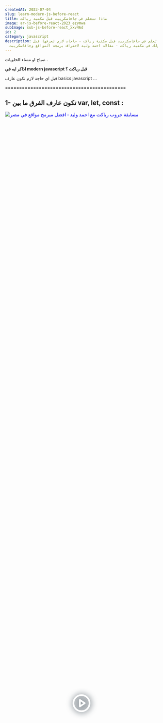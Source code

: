 ```yaml
---
createdAt: 2023-07-04
slug: learn-modern-js-before-react
title: ماذا تتعلم في جافاسكريبت قبل مكتبة رياكت
image: ar-js-before-react-2023_ezymwa
subImage: sub-js-before-react_xxv46d
id: 2
category: javascript
description: ماذا اتعلم في جافاسكريبت قبل مكتبة رياكت - حاجات لازم تعرفها قبل
  دخولك في مكتبة رياكت - مقالات احمد وليد لاحتراف برمجة المواقع وجافاسكريبت
---
```

صباح او مساء الحلويات .

**اذاكر ايه في modern javascript قبل رياكت ؟**

قبل اي حاجة لازم تكون عارف basics javascript ...

\===========================================

## 1- تكون عارف الفرق ما بين var, let, const :

<iframe 
style="width: 100%; height: 100%; border: 0;"
loading="lazy"
srcdoc="<style>
* {
padding: 0;
margin: 0;
overflow: hidden;
}

body, html {
height: 100%;
}
img, svg {
position: absolute;
width: 100%;
top: 0;
bottom: 0;
margin: auto;
}
svg {
filter: drop-shadow(1px 1px 10px hsl(206.5, 70.7%, 8%));
transition: all 250ms ease-in-out;
}

body:hover svg {
filter: drop-shadow(1px 1px 10px hsl(206.5, 0%, 10%));
transform: scale(1.2);
}
</style>
<a href='https://www.youtube.com/embed/vMVuYCEI-iw?autoplay=1'>
<img src='https://img.youtube.com/vi/vMVuYCEI-iw/hqdefault.jpg' alt='مسابقة جروب رياكت مع احمد وليد - افضل مبرمج مواقع في مصر'>
<svg xmlns='http://www.w3.org/2000/svg' width='64' height='64' viewBox='0 0 24 24' fill='none' stroke='#ffffff' stroke-width='2' stroke-linecap='round' stroke-linejoin='round' class='feather feather-play-circle'><circle cx='12' cy='12' r='10'></circle><polygon points='10 8 16 12 10 16 10 8'></polygon></svg>
</a>
"
src="https://www.youtube.com/embed/vMVuYCEI-iw" 
title='مسابقة جروب رياكت مع احمد وليد - افضل مبرمج مواقع في مصر'
frameborder="0"
allow="accelerometer; autoplay; clipboard-write; encrypted-media; gyroscope; picture-in-picture" 
allowfullscreen>

</iframe>

<iframe 
style="width: 100%; height: 450px; border: 0;"
loading="lazy"
srcdoc="<style>
* {
padding: 0;
margin: 0;
overflow: hidden;
}

body, html {
height: 100%;
}
img, svg {
position: absolute;
width: 100%;
top: 0;
bottom: 0;
margin: auto;
}
svg {
filter: drop-shadow(1px 1px 10px hsl(206.5, 70.7%, 8%));
transition: all 250ms ease-in-out;
}

body:hover svg {
filter: drop-shadow(1px 1px 10px hsl(206.5, 0%, 10%));
transform: scale(1.2);
}
</style>
<a href='https://www.youtube.com/embed/dww6Pzvf24I?autoplay=1'>
<img src='https://img.youtube.com/vi/dww6Pzvf24I/hqdefault.jpg' alt='ت﻿علم var , let , const باحترافية مع احمد وليد افضل مبرمج مواقع في مصر '>
<svg xmlns='http://www.w3.org/2000/svg' width='64' height='64' viewBox='0 0 24 24' fill='none' stroke='#ffffff' stroke-width='2' stroke-linecap='round' stroke-linejoin='round' class='feather feather-play-circle'><circle cx='12' cy='12' r='10'></circle><polygon points='10 8 16 12 10 16 10 8'></polygon></svg>
</a>
" 
src="https://www.youtube.com/embed/dww6Pzvf24I" 
title='ت﻿علم var , let , const باحترافية مع احمد وليد افضل مبرمج مواقع في مصر'
frameborder="0"
allow="accelerometer; autoplay; clipboard-write; encrypted-media; gyroscope; picture-in-picture" 
allowfullscreen>

</iframe

## 2- تكون عارف ايه هيا ال arrow function :

<iframe 
style="width: 100%; height: 450px; border: 0;"
loading="lazy"
srcdoc="<style>
* {
padding: 0;
margin: 0;
overflow: hidden;
}

body, html {
height: 100%;
}
img, svg {
position: absolute;
width: 100%;
top: 0;
bottom: 0;
margin: auto;
}
svg {
filter: drop-shadow(1px 1px 10px hsl(206.5, 70.7%, 8%));
transition: all 250ms ease-in-out;
}

body:hover svg {
filter: drop-shadow(1px 1px 10px hsl(206.5, 0%, 10%));
transform: scale(1.2);
}
</style>
<a href='https://www.youtube.com/embed/68lsoQXe31A?autoplay=1'>
<img src='https://img.youtube.com/vi/68lsoQXe31A/hqdefault.jpg' alt='ت﻿علم arrow function باحترافية مع احمد وليد افضل مبرمج مواقع في مصر '>
<svg xmlns='http://www.w3.org/2000/svg' width='64' height='64' viewBox='0 0 24 24' fill='none' stroke='#ffffff' stroke-width='2' stroke-linecap='round' stroke-linejoin='round' class='feather feather-play-circle'><circle cx='12' cy='12' r='10'></circle><polygon points='10 8 16 12 10 16 10 8'></polygon></svg>
</a>
" 
src="https://www.youtube.com/embed/68lsoQXe31A" 
title='ت﻿علم arrow function باحترافية مع احمد وليد افضل مبرمج مواقع في مصر'
frameborder="0"
allow="accelerometer; autoplay; clipboard-write; encrypted-media; gyroscope; picture-in-picture" 
allowfullscreen>

</iframe

## 3- تكون عارف ال if condition ? true : false .. :

<iframe 
style="width: 100%; height: 450px; border: 0;"
loading="lazy"
srcdoc="<style>
* {
padding: 0;
margin: 0;
overflow: hidden;
}

body, html {
height: 100%;
}
img, svg {
position: absolute;
width: 100%;
top: 0;
bottom: 0;
margin: auto;
}
svg {
filter: drop-shadow(1px 1px 10px hsl(206.5, 70.7%, 8%));
transition: all 250ms ease-in-out;
}

body:hover svg {
filter: drop-shadow(1px 1px 10px hsl(206.5, 0%, 10%));
transform: scale(1.2);
}
</style>
<a href='https://www.youtube.com/embed/xqPoBpfGDnQ?autoplay=1'>
<img src='https://img.youtube.com/vi/xqPoBpfGDnQ/hqdefault.jpg' alt='ت﻿علم if condition ? true : false باحترافية مع احمد وليد افضل مبرمج مواقع في مصر '>
<svg xmlns='http://www.w3.org/2000/svg' width='64' height='64' viewBox='0 0 24 24' fill='none' stroke='#ffffff' stroke-width='2' stroke-linecap='round' stroke-linejoin='round' class='feather feather-play-circle'><circle cx='12' cy='12' r='10'></circle><polygon points='10 8 16 12 10 16 10 8'></polygon></svg>
</a>
" 
src="https://www.youtube.com/embed/xqPoBpfGDnQ" 
title='ت﻿علم if condition ? true : false باحترافية مع احمد وليد افضل مبرمج مواقع في مصر'
frameborder="0"
allow="accelerometer; autoplay; clipboard-write; encrypted-media; gyroscope; picture-in-picture" 
allowfullscreen>

</iframe

## 4- تكون عارف كونسبت ال HighrOrder Function وامثلة عليهم زي map, foreach , filter , reduce مهم :

<iframe 
style="width: 100%; height: 450px; border: 0;"
loading="lazy"
srcdoc="<style>
* {
padding: 0;
margin: 0;
overflow: hidden;
}

body, html {
height: 100%;
}
img, svg {
position: absolute;
width: 100%;
top: 0;
bottom: 0;
margin: auto;
}
svg {
filter: drop-shadow(1px 1px 10px hsl(206.5, 70.7%, 8%));
transition: all 250ms ease-in-out;
}

body:hover svg {
filter: drop-shadow(1px 1px 10px hsl(206.5, 0%, 10%));
transform: scale(1.2);
}
</style>
<a href='https://www.youtube.com/embed/ZNcu8VmSqSQ?autoplay=1'>
<img src='https://img.youtube.com/vi/ZNcu8VmSqSQ/hqdefault.jpg' alt='ت﻿علم HighrOrder Function وامثلة عليهم زي map, foreach , filter , reduceباحترافية مع احمد وليد افضل مبرمج مواقع في مصر '>
<svg xmlns='http://www.w3.org/2000/svg' width='64' height='64' viewBox='0 0 24 24' fill='none' stroke='#ffffff' stroke-width='2' stroke-linecap='round' stroke-linejoin='round' class='feather feather-play-circle'><circle cx='12' cy='12' r='10'></circle><polygon points='10 8 16 12 10 16 10 8'></polygon></svg>
</a>
" 
src="https://www.youtube.com/embed/ZNcu8VmSqSQ" 
title='ت﻿علم HighrOrder Function وامثلة عليهم زي map, foreach , filter , reduce باحترافية مع احمد وليد افضل مبرمج مواقع في مصر'
frameborder="0"
allow="accelerometer; autoplay; clipboard-write; encrypted-media; gyroscope; picture-in-picture" 
allowfullscreen>

</iframe

## 5- تكون عارف Spread Operator & Destruction مهم :

<iframe 
style="width: 100%; height: 450px; border: 0;"
loading="lazy"
srcdoc="<style>
* {
padding: 0;
margin: 0;
overflow: hidden;
}

body, html {
height: 100%;
}
img, svg {
position: absolute;
width: 100%;
top: 0;
bottom: 0;
margin: auto;
}
svg {
filter: drop-shadow(1px 1px 10px hsl(206.5, 70.7%, 8%));
transition: all 250ms ease-in-out;
}

body:hover svg {
filter: drop-shadow(1px 1px 10px hsl(206.5, 0%, 10%));
transform: scale(1.2);
}
</style>
<a href='https://www.youtube.com/embed/jUUMc1C5rAM?autoplay=1'>
<img src='https://img.youtube.com/vi/jUUMc1C5rAM/hqdefault.jpg' alt='ت﻿علم Spread Operator & Destruction باحترافية مع احمد وليد افضل مبرمج مواقع في مصر '>
<svg xmlns='http://www.w3.org/2000/svg' width='64' height='64' viewBox='0 0 24 24' fill='none' stroke='#ffffff' stroke-width='2' stroke-linecap='round' stroke-linejoin='round' class='feather feather-play-circle'><circle cx='12' cy='12' r='10'></circle><polygon points='10 8 16 12 10 16 10 8'></polygon></svg>
</a>
" 
src="https://www.youtube.com/embed/jUUMc1C5rAM" 
title='ت﻿علم Spread Operator & Destruction باحترافية مع احمد وليد افضل مبرمج مواقع في مصر'
frameborder="0"
allow="accelerometer; autoplay; clipboard-write; encrypted-media; gyroscope; picture-in-picture" 
allowfullscreen>

</iframe

## 6- تكون عارف fetch, async , await, promise مهم :

<iframe 
style="width: 100%; height: 450px; border: 0;"
loading="lazy"
srcdoc="<style>
* {
padding: 0;
margin: 0;
overflow: hidden;
}

body, html {
height: 100%;
}
img, svg {
position: absolute;
width: 100%;
top: 0;
bottom: 0;
margin: auto;
}
svg {
filter: drop-shadow(1px 1px 10px hsl(206.5, 70.7%, 8%));
transition: all 250ms ease-in-out;
}

body:hover svg {
filter: drop-shadow(1px 1px 10px hsl(206.5, 0%, 10%));
transform: scale(1.2);
}
</style>
<a href='https://www.youtube.com/embed/ZiiBZt2xaWw?autoplay=1'>
<img src='https://img.youtube.com/vi/ZiiBZt2xaWw/hqdefault.jpg'  alt='ت﻿علم fetch, async , await, promise باحترافية مع احمد وليد افضل مبرمج مواقع في مصر '>
<svg xmlns='http://www.w3.org/2000/svg' width='64' height='64' viewBox='0 0 24 24' fill='none' stroke='#ffffff' stroke-width='2' stroke-linecap='round' stroke-linejoin='round' class='feather feather-play-circle'><circle cx='12' cy='12' r='10'></circle><polygon points='10 8 16 12 10 16 10 8'></polygon></svg>
</a>
" 
src="https://www.youtube.com/embed/ZiiBZt2xaWw" 
title='ت﻿علم fetch, async , await, promise باحترافية مع احمد وليد افضل مبرمج مواقع في مصر'
frameborder="0"
allow="accelerometer; autoplay; clipboard-write; encrypted-media; gyroscope; picture-in-picture" 
allowfullscreen>

</iframe

## 7- تكون عارف ازاي بتعمل ال web component في جافاسكريبت -

> class, constructor , lifecycle methods, shadow root :

<iframe 
style="width: 100%; height: 450px; border: 0;"
loading="lazy"
srcdoc="<style>
* {
padding: 0;
margin: 0;
overflow: hidden;
}

body, html {
height: 100%;
}
img, svg {
position: absolute;
width: 100%;
top: 0;
bottom: 0;
margin: auto;
}
svg {
filter: drop-shadow(1px 1px 10px hsl(206.5, 70.7%, 8%));
transition: all 250ms ease-in-out;
}

body:hover svg {
filter: drop-shadow(1px 1px 10px hsl(206.5, 0%, 10%));
transform: scale(1.2);
}
</style>
<a href='https://www.youtube.com/embed/gl7_toJAVLE?autoplay=1'>
<img src='https://img.youtube.com/vi/gl7_toJAVLE/hqdefault.jpg'  alt='ت﻿علم web component باحترافية مع احمد وليد افضل مبرمج مواقع في مصر '>
<svg xmlns='http://www.w3.org/2000/svg' width='64' height='64' viewBox='0 0 24 24' fill='none' stroke='#ffffff' stroke-width='2' stroke-linecap='round' stroke-linejoin='round' class='feather feather-play-circle'><circle cx='12' cy='12' r='10'></circle><polygon points='10 8 16 12 10 16 10 8'></polygon></svg>
</a>
" 
src="https://www.youtube.com/embed/gl7_toJAVLE" 
title='ت﻿علم web component باحترافية مع احمد وليد افضل مبرمج مواقع في مصر'
frameborder="0"
allow="accelerometer; autoplay; clipboard-write; encrypted-media; gyroscope; picture-in-picture" 
allowfullscreen>

</iframe

\========================================

> مقسم كل الفديوهات في الديسكريبشن بتاع كل الفديو عشان محدش يتعب
>
> اسف لو فيه فالاول مشكلة فالصوت بس صلحتها الحمدلله
>
> دمتم بخير وصحة ![❤️](https://static.xx.fbcdn.net/images/emoji.php/v9/t6c/1/16/2764.png)

<iframe src="https://www.facebook.com/plugins/post.php?href=https%3A%2F%2Fwww.facebook.com%2FLiNePasha%2Fposts%2Fpfbid08A4vhkVQ2Vu77pWxN2CjX2A6jureUMmvDNJC1szkvVgy2b8opJRZkPhrceF6dySpl&show_text=true&width=500" width="500" height="457" style="border:none;overflow:hidden" scrolling="no" frameborder="0" allowfullscreen="true" allow="autoplay; clipboard-write; encrypted-media; picture-in-picture; web-share"></iframe>